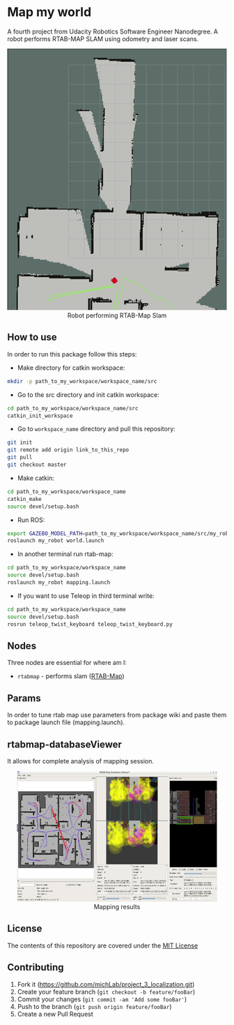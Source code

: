 # Map my world

A fourth project from Udacity Robotics Software Engineer Nanodegree.
A robot performs RTAB-MAP SLAM using odometry and laser scans.

<p align="center">
  <img width="920" height="600" src="images/rtab-slam.gif">
  <br>Robot performing RTAB-Map Slam
</p>


## How to use

In order to run this package follow this steps:
* Make directory for catkin workspace:
```sh
mkdir -p path_to_my_workspace/workspace_name/src
```
* Go to the src directory and init catkin workspace:
```sh
cd path_to_my_workspace/workspace_name/src
catkin_init_workspace
```
* Go to `workspace_name` directory and pull this repository:
```sh
git init
git remote add origin link_to_this_repo
git pull
git checkout master
```
* Make catkin:
```sh
cd path_to_my_workspace/workspace_name
catkin_make
source devel/setup.bash
```
* Run ROS:
```sh
export GAZEBO_MODEL_PATH=path_to_my_workspace/workspace_name/src/my_robot/models
roslaunch my_robot world.launch
```
* In another terminal run rtab-map:
```sh
cd path_to_my_workspace/workspace_name
source devel/setup.bash
roslaunch my_robot mapping.launch
```
* If you want to use Teleop in third terminal write:
```sh
cd path_to_my_workspace/workspace_name
source devel/setup.bash
rosrun teleop_twist_keyboard teleop_twist_keyboard.py
```

## Nodes
Three nodes are essential for where am I:
* `rtabmap` - performs slam  ([RTAB-Map](http://wiki.ros.org/rtabmap_ros))

## Params
In order to tune rtab map use parameters from package wiki and paste them to package launch file (mapping.launch).

## rtabmap-databaseViewer
It allows for complete analysis of mapping session.

<p align="center">
  <img width="460" height="300" src="images/rtab-map-database-viewer.png">
  <br>Mapping results
</p>


## License
The contents of this repository are covered under the [MIT License](./LICENSE.txt)


## Contributing

1. Fork it (<https://github.com/michLab/project_3_localization.git>)
2. Create your feature branch (`git checkout -b feature/fooBar`)
3. Commit your changes (`git commit -am 'Add some fooBar'`)
4. Push to the branch (`git push origin feature/fooBar`)
5. Create a new Pull Request

